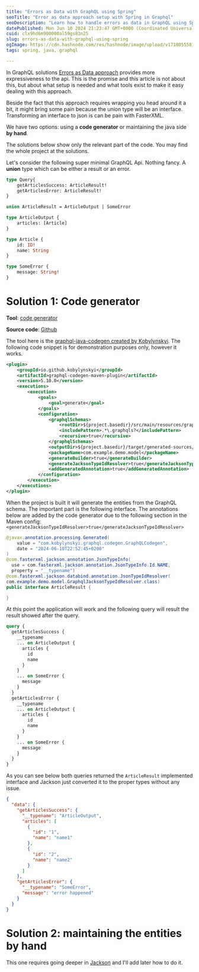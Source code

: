 ```yaml
---
title: "Errors as Data with GraphQL using Spring"
seoTitle: "Error as data approach setup with Spring in Graphql"
seoDescription: "Learn how to handle errors as data in GraphQL using Spring, with code generator tools and manual entity maintenance"
datePublished: Mon Jun 10 2024 21:23:47 GMT+0000 (Coordinated Universal Time)
cuid: clx9hd6m900000al59gs83n25
slug: errors-as-data-with-graphql-using-spring
ogImage: https://cdn.hashnode.com/res/hashnode/image/upload/v1718055581311/d71ca705-535f-4259-917d-d58a68fbce65.png
tags: spring, java, graphql

---
```


In GraphQL solutions [Errors as Data approach](https://www.apollographql.com/docs/technotes/TN0041-errors-as-data-explained/) provides more expressiveness to the api. This is the promise and this article is not about this, but about what setup is needed and what tools exist to make it easy dealing with this approach.

Beside the fact that this approach requires wrapping you head around it a bit, it might bring some pain because the union type will be an interface. Transforming an interface to json is can be pain with FasterXML.

We have two options: using a **code generator** or maintaining the java side **by hand**.

The solutions below show only the relevant part of the code. You may find the whole project at the solutions.

Let's consider the following super minimal GraphQL Api. Nothing fancy. A **union** type which can be either a result or an error.

```graphql
type Query{
    getArticlesSuccess: ArticleResult!
    getArticlesError: ArticleResult!
}

union ArticleResult = ArticleOutput | SomeError

type ArticleOutput {
    articles: [Article]
}

type Article {
    id: ID!
    name: String
}

type SomeError {
    message: String!
}
```

# Solution 1: Code generator

**Tool**: [code generator](https://github.com/kobylynskyi/graphql-java-codegen)

**Source code**: [Github](https://github.com/Andras-Csanyi/java_articles/tree/main/error_as_data_code_generator)

The tool here is the [graphql-java-codegen created by Kobylynskyi](https://github.com/kobylynskyi/graphql-java-codegen). The following code snippet is for demonstration purposes only, however it works.

```xml
<plugin>
    <groupId>io.github.kobylynskyi</groupId>
    <artifactId>graphql-codegen-maven-plugin</artifactId>
    <version>5.10.0</version>
    <executions>
        <execution>
            <goals>
                <goal>generate</goal>
            </goals>
            <configuration>
                <graphqlSchemas>
                    <rootDir>${project.basedir}/src/main/resources/graphql/</rootDir>
                    <includePattern>.*\.graphqls?</includePattern>
                    <recursive>true</recursive>
                </graphqlSchemas>
                <outputDir>${project.basedir}/target/generated-sources/graphql</outputDir>
                <packageName>com.example.demo.model</packageName>
                <generateBuilder>true</generateBuilder>
                <generateJacksonTypeIdResolver>true</generateJacksonTypeIdResolver>
                <addGeneratedAnnotation>true</addGeneratedAnnotation>
            </configuration>
        </execution>
    </executions>
</plugin>
```

When the project is built it will generate the entities from the GraphQL schema. The important part is the following interface. The annotations below are added by the code generator due to the following section in the Maven config: `<generateJacksonTypeIdResolver>true</generateJacksonTypeIdResolver>`

```java
@javax.annotation.processing.Generated(
    value = "com.kobylynskyi.graphql.codegen.GraphQLCodegen",
    date = "2024-06-10T22:52:45+0200"
)
@com.fasterxml.jackson.annotation.JsonTypeInfo(
  use = com.fasterxml.jackson.annotation.JsonTypeInfo.Id.NAME, 
  property = "__typename")
@com.fasterxml.jackson.databind.annotation.JsonTypeIdResolver(
com.example.demo.model.GraphqlJacksonTypeIdResolver.class)
public interface ArticleResult {

}
```

At this point the application will work and the following query will result the result showed after the query.

```graphql
query {
  getArticlesSuccess {
    __typename
    ... on ArticleOutput {
      articles {
        id
        name
      }
    }
    ... on SomeError {
      message
    }
  }
  getArticlesError {
    __typename
    ... on ArticleOutput {
      articles {
        id
        name
      }
    }
    ... on SomeError {
      message
    }
  }
}
```

As you can see below both queries returned the `ArticleResult` implemented interface and Jackson just converted it to the proper types without any issue.

```json
{
  "data": {
    "getArticlesSuccess": {
      "__typename": "ArticleOutput",
      "articles": [
        {
          "id": "1",
          "name": "name1"
        },
        {
          "id": "2",
          "name": "name2"
        }
      ]
    },
    "getArticlesError": {
      "__typename": "SomeError",
      "message": "error happened"
    }
  }
}
```

# Solution 2: maintaining the entities by hand

This one requires going deeper in [Jackson](https://github.com/FasterXML/jackson) and I'll add later how to do it.